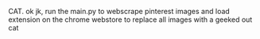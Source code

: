 CAT. ok jk, run the main.py to webscrape pinterest images and load extension on the chrome webstore to replace all images with a geeked out cat